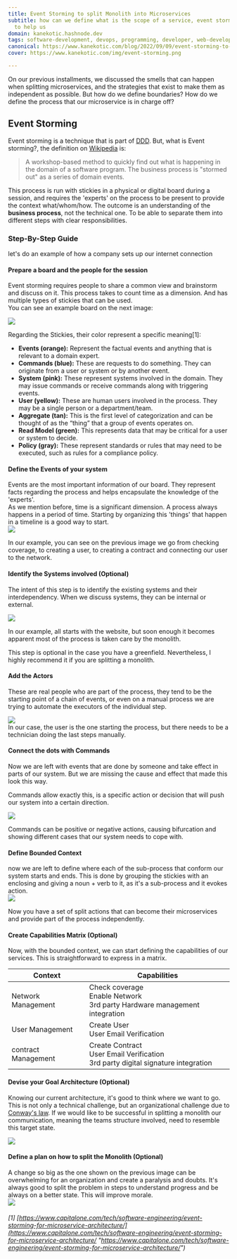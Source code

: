 ```yaml
---
title: Event Storming to split Monolith into Microservices
subtitle: how can we define what is the scope of a service, event storming is here
  to help us
domain: kanekotic.hashnode.dev
tags: software-development, devops, programming, developer, web-development
canonical: https://www.kanekotic.com/blog/2022/09/09/event-storming-to-split-the-monolith-into-microservices
cover: https://www.kanekotic.com/img/event-storming.png

---
```

On our previous installments, we discussed the smells that can happen when splitting microservices, and the strategies that exist to make them as independent as possible. But how do we define boundaries? How do we define the process that our microservice is in charge off?

## Event Storming

Event storming is a technique that is part of [DDD](https://en.wikipedia.org/wiki/Domain-driven_design). But, what is Event storming?, the definition on [Wikipedia](https://en.wikipedia.org/wiki/Event_storming "wikipedia") is:

> A workshop-based method to quickly find out what is happening in the domain of a software program. The business process is "stormed out" as a series of domain events.

This process is run with stickies in a physical or digital board during a session, and requires the 'experts' on the process to be present to provide the context what/whom/how. The outcome is an understanding of the **business process**, not the technical one. To be able to separate them into different steps with clear responsibilities.

### Step-By-Step Guide

let's do an example of how a company sets up our internet connection

#### Prepare a board and the people for the session

Event storming requires people to share a common view and brainstorm and discuss on it. This process takes to count time as a dimension. And has multiple types of stickies that can be used.  
You can see an example board on the next image:

![](https://www.kanekotic.com/img/event-storming.png)

Regarding the Stickies, their color represent a specific meaning\[1\]:

* **Events (orange):** Represent the factual events and anything that is relevant to a domain expert.
* **Commands (blue):** These are requests to do something. They can originate from a user or system or by another event.
* **System (pink):** These represent systems involved in the domain. They may issue commands or receive commands along with triggering events.
* **User (yellow):** These are human users involved in the process. They may be a single person or a department/team.
* **Aggregate (tan):** This is the first level of categorization and can be thought of as the “thing” that a group of events operates on.
* **Read Model (green):** This represents data that may be critical for a user or system to decide.
* **Policy (gray):** These represent standards or rules that may need to be executed, such as rules for a compliance policy.

#### Define the **Events** of your system

Events are the most important information of our board. They represent facts regarding the process and helps encapsulate the knowledge of the 'experts'.  
As we mention before, time is a significant dimension. A process always happens in a period of time. Starting by organizing this 'things' that happen in a timeline is a good way to start.  
![](https://www.kanekotic.com/img/event-storming-map-events-drawio.png)

In our example, you can see on the previous image we go from checking coverage, to creating a user, to creating a contract and connecting our user to the network.

#### Identify the **Systems** involved (Optional)

The intent of this step is to identify the existing systems and their interdependency. When we discuss systems, they can be internal or external.

![](https://www.kanekotic.com/img/event-storming-map-systems-drawio.png)

In our example, all starts with the website, but soon enough it becomes apparent most of the process is taken care by the monolith.

This step is optional in the case you have a greenfield. Nevertheless, I highly recommend it if you are splitting a monolith.

#### Add the **Actors**

These are real people who are part of the process, they tend to be the starting point of a chain of events, or even on a manual process we are trying to automate the executors of the individual step.

![](https://www.kanekotic.com/img/event-storming-map-actors-drawio.png)  
In our case, the user is the one starting the process, but there needs to be a technician doing the last steps manually.

#### Connect the dots with **Commands**

Now we are left with events that are done by someone and take effect in parts of our system. But we are missing the cause and effect that made this look this way.

Commands allow exactly this, is a specific action or decision that will push our system into a certain direction.

![](https://www.kanekotic.com/img/event-storming-map-commands-drawio.png)

Commands can be positive or negative actions, causing bifurcation and showing different cases that our system needs to cope with.

#### Define **Bounded Context**

now we are left to define where each of the sub-process that conform our system starts and ends. This is done by grouping the stickies with an enclosing and giving a noun + verb to it, as it's a sub-process and it evokes action.  
![](https://www.kanekotic.com/img/event-storming-bounded-contexts-drawio.png)

Now you have a set of split actions that can become their microservices and provide part of the process independently.

#### Create **Capabilities Matrix** (Optional)

Now, with the bounded context, we can start defining the capabilities of our services. This is straightforward to express in a matrix.

| Context | Capabilities |
| --- | --- |
| Network Management | Check coverage <br/> Enable Network <br/> 3rd party Hardware management integration |
| User Management | Create User <br/> User Email Verification |
| contract Management | Create Contract <br/> User Email Verification <br/> 3rd party digital signature integration |

#### Devise your **Goal Architecture** (Optional)

Knowing our current architecture, it's good to think where we want to go.   
This is not only a technical challenge, but an organizational challenge due to [Conway's law](https://en.wikipedia.org/wiki/Conway%27s_law). If we would like to be successful in splitting a monolith our communication, meaning the teams structure involved, need to resemble this target state.

![](https://www.kanekotic.com/img/event-storming-goal-architecture-drawio.png)

#### Define a **plan** on how to split the Monolith (Optional)

A change so big as the one shown on the previous image can be overwhelming for an organization and create a paralysis and doubts. It's always good to split the problem in steps to understand progress and be always on a better state. This will improve morale.  
![](https://www.kanekotic.com/img/event-storming-plan-architecture-drawio.png)

###### \[1\] [https://www.capitalone.com/tech/software-engineering/event-storming-for-microservice-architecture/](https://www.capitalone.com/tech/software-engineering/event-storming-for-microservice-architecture/ "https://www.capitalone.com/tech/software-engineering/event-storming-for-microservice-architecture/")
